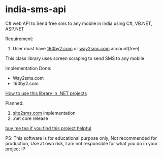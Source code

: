 # india-sms-api

C# web API to Send free sms to any mobile in India using C#, VB.NET, ASP.NET

Requirement: 
1. User must have [160by2.com](160by2.com) or [way2sms.com](way2sms.com) account(free)

This class library uses screen scraping to send SMS to any mobile

Implementation Done:
* Way2sms.com
* 160by2.com

[How to use this library in .NET projects](https://github.com/nitinjs/india-sms-api/wiki/How-to-use-SMS-API-in-C%23)

Planned: 
1. [site2sms.com](http://site2sms.com) implementation
2. .net core release 

[buy me tea if you find this project helpful](https://paypal.me/nitinsa1?locale.x=en_GB)

PS:
This software is for educational purpose only,
Not recommended for production,
Use at own risk,
I am not responsible for what you do in your project :P
